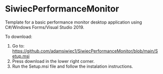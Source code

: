 # SiwiecPerformanceMonitor
Template for a basic performance monitor desktop application using C#/Windows Forms/Visual Studio 2019.

To download:

1. Go to: https://github.com/adamsiwiec1/SiwiecPerformanceMonitor/blob/main/Setup.msi
2. Press download in the lower right corner.
3. Run the Setup.msi file and follow the instalation instructions. 

